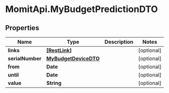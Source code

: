 # MomitApi.MyBudgetPredictionDTO

## Properties
Name | Type | Description | Notes
------------ | ------------- | ------------- | -------------
**links** | [**[RestLink]**](RestLink.md) |  | [optional] 
**serialNumber** | [**MyBudgetDeviceDTO**](MyBudgetDeviceDTO.md) |  | [optional] 
**from** | **Date** |  | [optional] 
**until** | **Date** |  | [optional] 
**value** | **String** |  | [optional] 


